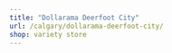 ```yaml
---
title: "Dollarama Deerfoot City"
url: /calgary/dollarama-deerfoot-city/
shop: variety store
---
```

